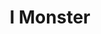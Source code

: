 ---
title: "I Monster"
summary: "Formed in 1997 after The Anderson Shelter project ended, I Monster became at the head of the late 90's/early 00's leftfield electro scene with their chart hit 'Daydream In Blue'. Since then they have garnered more of a cult following, with their song appearing in movies, TV and most recently on the social media platform TikTok, where their single 'Who Is She?' happened to go viral."
slug: "i-monster"
image: "i-monster.jpg"
apple_music_artist_url: "https://music.apple.com/gb/artist/i-monster/42085742"
wikipedia_url: "https://en.wikipedia.org/wiki/I_Monster"
---